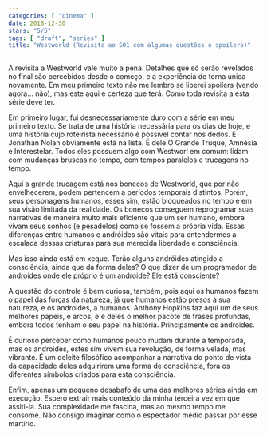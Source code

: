 ```yaml
---
categories: [ "cinema" ]
date: 2018-12-30
stars: "5/5"
tags: [ "draft", "series" ]
title: "Westworld (Revisita ao S01 com algumas questões e spoilers)"
---
```

A revisita a Westworld vale muito a pena. Detalhes que só serão revelados no final são percebidos desde o começo, e a experiência de torna única novamente. Em meu primeiro texto não me lembro se liberei spoilers (vendo agora... não), mas este aqui é certeza que terá. Como toda revisita a esta série deve ter.

Em primeiro lugar, fui desnecessariamente duro com a série em meu primeiro texto. Se trata de uma história necessária para os dias de hoje, e uma história cujo roteirista necessário é possível contar nos dedos. E Jonathan Nolan obviamente está na lista. É dele O Grande Truque, Amnésia e Interestelar. Todos eles possuem algo com Westworl em comum: lidam com mudanças bruscas no tempo, com tempos paralelos e trucagens no tempo.

Aqui a grande trucagem está nos bonecos de Westworld, que por não envelhecerem, podem pertencem a períodos temporais distintos. Porém, seus personagens humanos, esses sim, estão bloqueados no tempo e em sua visão limitada da realidade. Os bonecos conseguem reprogramar suas narrativas de maneira muito mais eficiente que um ser humano, embora vivam seus sonhos (e pesadelos) como se fossem a própria vida. Essas diferenças entre humanos e andróides são vitais para entendermos a escalada dessas criaturas para sua merecida liberdade e consciência.

Mas isso ainda está em xeque. Terão alguns andróides atingido a consciência, ainda que da forma deles? O que dizer de um programador de androides onde ele próprio é um androide? Ele está consciente?

A questão do controle é bem curiosa, também, pois aqui os humanos fazem o papel das forças da natureza, já que humanos estão presos à sua natureza, e os androides, a humanos. Anthony Hopkins faz aqui um de seus melhores papeis, e arcos, e é deles o melhor pacote de frases profundas, embora todos tenham o seu papel na história. Principamente os androides.

É curioso perceber como humanos pouco mudam durante a temporada, mas os androides, estes sim vivem sua revolução, de forma velada, mas vibrante. É um deleite filosófico acompanhar a narrativa do ponto de vista da capacidade deles adquirirem uma forma de consciência, fora os diferentes símbolos criados para esta consciência.

Enfim, apenas um pequeno desabafo de uma das melhores séries ainda em execução. Espero extrair mais conteúdo da minha terceira vez em que assiti-la. Sua complexidade me fascina, mas ao mesmo tempo me consome. Não consigo imaginar como o espectador médio passar por esse martírio.
